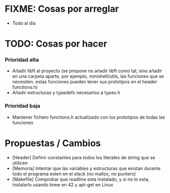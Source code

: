 
# FIXME: Cosas por arreglar
- Todo al dia

# TODO: Cosas por hacer
### Prioridad alta
- Añadir libft al proyecto
		(se propone no añadir libft como tal, sino añadir en una carpeta aparte, por ejemplo, minishell/utils, las funciones que se necesiten. estas funciones pueden tener sus prototipos en el header functions.h)
- Añadir estructuras y typedefs necesarios a types.h
### Prioridad baja
- Mantener fichero functions.h actualizado con los prototipos de todas las funciones

# Propuestas / Cambios
- [Header] Definir constantes para todos los literales de string que se utilicen
- [Memoria] Intentar que las variables y estructuras que existan durante todo el programa esten en el stack (no malloc, no puntero)
- [Makefile] Comprobar que readline esta instalado, y si no lo esta, instalarlo usando brew en 42 y apt-get en Linux